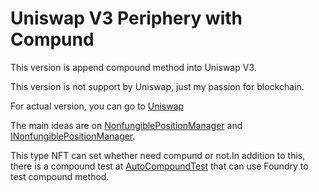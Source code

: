# Uniswap V3 Periphery with Compund
This version is append compound method into Uniswap V3.


This version is not support by Uniswap, just my passion for blockchain.


For actual version, you can go to [Uniswap](https://github.com/Uniswap/)


The main ideas are on [NonfungiblePositionManager](contracts/NonfungiblePositionManager.sol) and [INonfungiblePositionManager](contracts/interfaces/INonfungiblePositionManager.sol).


This type NFT can set whether need compund or not.In addition to this, there is a compound test at [AutoCompoundTest](test/AutoCompoundTest.t.sol) that can use Foundry to test compound method.